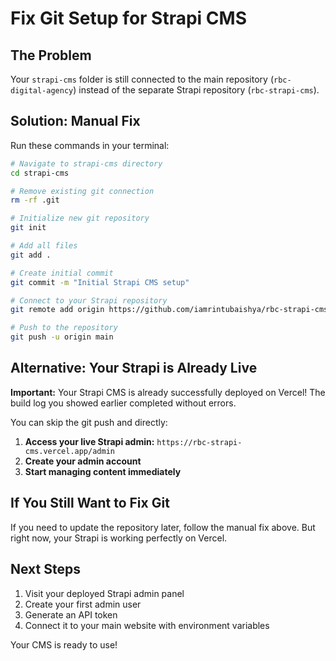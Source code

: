 # Fix Git Setup for Strapi CMS

## The Problem
Your `strapi-cms` folder is still connected to the main repository (`rbc-digital-agency`) instead of the separate Strapi repository (`rbc-strapi-cms`).

## Solution: Manual Fix

Run these commands in your terminal:

```bash
# Navigate to strapi-cms directory
cd strapi-cms

# Remove existing git connection
rm -rf .git

# Initialize new git repository
git init

# Add all files
git add .

# Create initial commit
git commit -m "Initial Strapi CMS setup"

# Connect to your Strapi repository
git remote add origin https://github.com/iamrintubaishya/rbc-strapi-cms.git

# Push to the repository
git push -u origin main
```

## Alternative: Your Strapi is Already Live

**Important:** Your Strapi CMS is already successfully deployed on Vercel! The build log you showed earlier completed without errors.

You can skip the git push and directly:

1. **Access your live Strapi admin:** `https://rbc-strapi-cms.vercel.app/admin`
2. **Create your admin account**
3. **Start managing content immediately**

## If You Still Want to Fix Git

If you need to update the repository later, follow the manual fix above. But right now, your Strapi is working perfectly on Vercel.

## Next Steps
1. Visit your deployed Strapi admin panel
2. Create your first admin user
3. Generate an API token
4. Connect it to your main website with environment variables

Your CMS is ready to use!